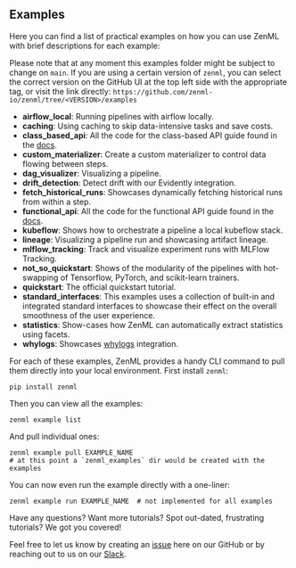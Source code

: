 ## Examples

Here you can find a list of practical examples on how you can use ZenML with
brief descriptions for each example:

Please note that at any moment this examples folder might be subject to change
on `main`. If you are using a certain version of `zenml`, you can select the
correct version on the GitHub UI at the top left side with the appropriate tag,
or visit the link directly:
`https://github.com/zenml-io/zenml/tree/<VERSION>/examples`

- **airflow_local**: Running pipelines with airflow locally.
- **caching**: Using caching to skip data-intensive tasks and save costs.
- **class_based_api**: All the code for the class-based API guide found in the
  [docs](https://docs.zenml.io/v/docs/guides/class-based-api).
- **custom_materializer**: Create a custom materializer to control data flowing between steps.
- **dag_visualizer**: Visualizing a pipeline.
- **drift_detection**: Detect drift with our Evidently integration.
- **fetch_historical_runs**: Showcases dynamically fetching historical runs from within a step.
- **functional_api**: All the code for the functional API guide found in the
  [docs](https://docs.zenml.io/v/docs/guides/functional-api/).
- **kubeflow**: Shows how to orchestrate a pipeline a local kubeflow stack.
- **lineage**: Visualizing a pipeline run and showcasing artifact lineage.
- **mlflow_tracking**: Track and visualize experiment runs with MLFlow Tracking.
- **not_so_quickstart**: Shows of the modularity of the pipelines with
hot-swapping of Tensorflow, PyTorch, and scikit-learn trainers.
- **quickstart**: The official quickstart tutorial.
- **standard_interfaces**: This examples uses a collection of built-in and
integrated standard interfaces to showcase their effect on the overall
smoothness of the user experience.
- **statistics**: Show-cases how ZenML can automatically extract statistics
  using facets.
- **whylogs**: Showcases [whylogs](https://github.com/whylabs/whylogs) integration.

For each of these examples, ZenML provides a handy CLI command to pull them
directly into your local environment. First install `zenml`:

```shell
pip install zenml
```

Then you can view all the examples:

```shell
zenml example list
```

And pull individual ones:

```shell
zenml example pull EXAMPLE_NAME
# at this point a `zenml_examples` dir would be created with the examples
```

You can now even run the example directly with a one-liner:

```shell
zenml example run EXAMPLE_NAME  # not implemented for all examples
```

Have any questions? Want more tutorials? Spot out-dated, frustrating tutorials?
We got you covered!

Feel free to let us know by creating an
[issue](https://github.com/zenml-io/zenml/issues) here on our GitHub or by
reaching out to us on our [Slack](https://zenml.io/slack-invite/). 